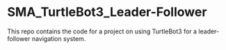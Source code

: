 # SMA_TurtleBot3_Leader-Follower
This repo contains the code for a project on using TurtleBot3 for a leader-follower navigation system.
